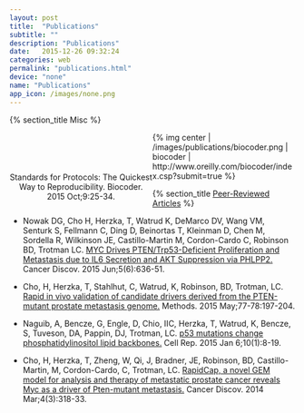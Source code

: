 ```yaml
---
layout: post
title:  "Publications"
subtitle: ""
description: "Publications"
date:   2015-12-26 09:32:24
categories: web
permalink: "publications.html"
device: "none"
name: "Publications"
app_icon: /images/none.png
---
```


{% section_title Misc %}
<div style="float:left;width:50%;padding-top:5em;text-align:center;">
Standards for Protocols: The Quickest Way to Reproducibility. Biocoder. 2015 Oct;9:25-34.
</div>
{% img center | /images/publications/biocoder.png | biocoder | http://www.oreilly.com/biocoder/index.csp?submit=true %}


{% section_title <a href="http://www.ncbi.nlm.nih.gov/pubmed/?term=Herzka%20T%5Bauth%5D">Peer-Reviewed Articles</a> %}
- Nowak DG, Cho H, Herzka, T, Watrud K, DeMarco DV, Wang VM, Senturk S, Fellmann C, Ding D, Beinortas T, Kleinman D, Chen M, Sordella R, Wilkinson JE, Castillo-Martin M, Cordon-Cardo C, Robinson BD, Trotman LC. <a href="http://www.ncbi.nlm.nih.gov/pubmed/25829425">MYC Drives PTEN/Trp53-Deficient Proliferation and Metastasis due to IL6 Secretion and AKT Suppression via PHLPP2.</a> Cancer Discov. 2015 Jun;5(6):636-51.


- Cho, H, Herzka, T, Stahlhut, C, Watrud, K, Robinson, BD, Trotman, LC. <a href="http://www.ncbi.nlm.nih.gov/pubmed/25592467">Rapid in vivo validation of candidate drivers derived from the PTEN-mutant prostate metastasis genome.</a> Methods. 2015 May;77-78:197-204.


- Naguib, A, Bencze, G, Engle, D, Chio, IIC, Herzka, T, Watrud, K, Bencze, S, Tuveson, DA, Pappin, DJ, Trotman, LC. <a href="http://www.ncbi.nlm.nih.gov/pubmed/25543136">p53 mutations change phosphatidylinositol lipid backbones.</a> Cell Rep. 2015 Jan 6;10(1):8-19. 


- Cho, H, Herzka, T, Zheng, W, Qi, J, Bradner, JE, Robinson, BD, Castillo-Martin, M, Cordon-Cardo, C, Trotman, LC. <a href="http://www.ncbi.nlm.nih.gov/pubmed/24444712">RapidCap, a novel GEM model for analysis and therapy of metastatic prostate cancer reveals Myc as a driver of Pten-mutant metastasis.</a> Cancer Discov. 2014 Mar;4(3):318-33.
